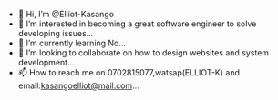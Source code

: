 - 👋 Hi, I’m @Elliot-Kasango
- 👀 I’m interested in becoming a great software engineer to solve developing issues...
- 🌱 I’m currently learning No...
- 💞️ I’m looking to collaborate on how to design websites and system development...
- 📫 How to reach me  on 0702815077,watsap(ELLIOT-K) and email:kasangoelliot@mail.com...

<!---
Elliot-Kasango/Elliot-Kasango is a ✨ special ✨ repository because its `README.md` (this file) appears on your GitHub profile.
You can click the Preview link to take a look at your changes.
--->
